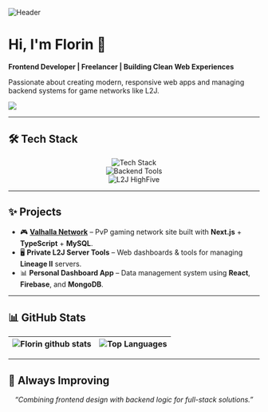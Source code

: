 ![Header](https://user-images.githubusercontent.com/10077676/196818944-ffa9a261-a70f-4d84-9315-4e2863bfa7d8.png)

# Hi, I'm Florin 👋  
**Frontend Developer | Freelancer | Building Clean Web Experiences**

Passionate about creating modern, responsive web apps and managing backend systems for game networks like L2J.

![](https://komarev.com/ghpvc/?username=florin-bizgan)

---

## 🛠 Tech Stack
<div align="center">
  
  <img src="https://skillicons.dev/icons?i=html,css,sass,js,ts,react,nextjs,remix,firebase,mongodb,mysql,postgres,git,linux,figma" alt="Tech Stack" />
  
  <br/>
  <img src="https://skillicons.dev/icons?i=nodejs,express,python" alt="Backend Tools" />
  <br/>
  <img src="https://img.shields.io/badge/L2J-HighFive-blueviolet?style=for-the-badge&logo=java&logoColor=white" alt="L2J HighFive" />
  
</div>

---

## ✨ Projects
- 🎮 **[Valhalla Network](https://valhallanetwork.com)** – PvP gaming network site built with **Next.js** + **TypeScript** + **MySQL**.
- 🖥️ **Private L2J Server Tools** – Web dashboards & tools for managing **Lineage II** servers.
- 📊 **Personal Dashboard App** – Data management system using **React**, **Firebase**, and **MongoDB**.

---

## 📊 GitHub Stats
| <img align="center" src="https://github-readme-stats.vercel.app/api?username=florin-bizgan&show_icons=true&count_private=true&theme=radical&hide_border=false&border_radius=12" alt="Florin github stats" />  | <img align="center" src="https://github-readme-stats.vercel.app/api/top-langs/?username=florin-bizgan&layout=compact&theme=radical&hide_border=false&border_radius=12" alt="Top Languages" /> |
| ------------- | ------------- |

---

## 🌱 Always Improving
<p align="center"><i>“Combining frontend design with backend logic for full-stack solutions.”</i></p>
